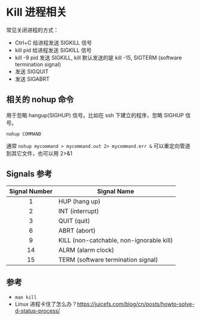 # Kill 进程相关

常见关闭进程的方式：
- Ctrl+C 给进程发送 SIGKILL 信号
- kill pid 给进程发送 SIGKILL 信号
- kill -9 pid 发送 SIGKILL, kill 默认发送的是 kill -15, SIGTERM (software termination signal)
- 发送 SIGQUIT
- 发送 SIGABRT

## 相关的 nohup 命令
用于忽略 hangup(SIGHUP) 信号。比如在 ssh 下建立的程序，忽略 SIGHUP 信号。
```
nohup COMMAND
```
通常 `nohup mycommand > mycommand.out 2> mycommand.err &` 可以重定向管道到其它文件，也可以用 2>&1

## Signals 参考
| Signal Number | Signal Name  |
|:-:|---|
| 1 | HUP (hang up) |
| 2 | INT (interrupt) |
| 3 | QUIT (quit) |
| 6 | ABRT (abort) |
| 9 | KILL (non-catchable, non-ignorable kill) |
| 14| ALRM (alarm clock) |
| 15| TERM (software termination signal) |

## 参考
- `man kill`
- Linux 进程卡住了怎么办？https://juicefs.com/blog/cn/posts/howto-solve-d-status-process/
